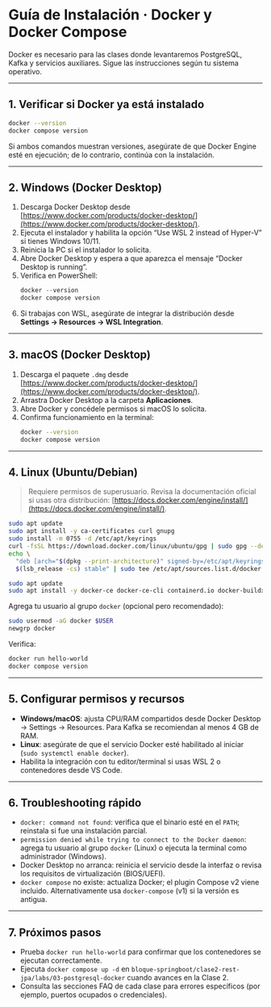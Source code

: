 # Guía de Instalación · Docker y Docker Compose

Docker es necesario para las clases donde levantaremos PostgreSQL, Kafka y servicios auxiliares. Sigue las instrucciones según tu sistema operativo.

---

## 1. Verificar si Docker ya está instalado

```bash
docker --version
docker compose version
```

Si ambos comandos muestran versiones, asegúrate de que Docker Engine esté en ejecución; de lo contrario, continúa con la instalación.

---

## 2. Windows (Docker Desktop)

1. Descarga Docker Desktop desde [https://www.docker.com/products/docker-desktop/](https://www.docker.com/products/docker-desktop/).  
2. Ejecuta el instalador y habilita la opción “Use WSL 2 instead of Hyper-V” si tienes Windows 10/11.  
3. Reinicia la PC si el instalador lo solicita.  
4. Abre Docker Desktop y espera a que aparezca el mensaje “Docker Desktop is running”.  
5. Verifica en PowerShell:
   ```powershell
   docker --version
   docker compose version
   ```
6. Si trabajas con WSL, asegúrate de integrar la distribución desde **Settings → Resources → WSL Integration**.

---

## 3. macOS (Docker Desktop)

1. Descarga el paquete `.dmg` desde [https://www.docker.com/products/docker-desktop/](https://www.docker.com/products/docker-desktop/).  
2. Arrastra Docker Desktop a la carpeta **Aplicaciones**.  
3. Abre Docker y concédele permisos si macOS lo solicita.  
4. Confirma funcionamiento en la terminal:
   ```bash
   docker --version
   docker compose version
   ```

---

## 4. Linux (Ubuntu/Debian)

> Requiere permisos de superusuario. Revisa la documentación oficial si usas otra distribución: [https://docs.docker.com/engine/install/](https://docs.docker.com/engine/install/).

```bash
sudo apt update
sudo apt install -y ca-certificates curl gnupg
sudo install -m 0755 -d /etc/apt/keyrings
curl -fsSL https://download.docker.com/linux/ubuntu/gpg | sudo gpg --dearmor -o /etc/apt/keyrings/docker.gpg
echo \
  "deb [arch="$(dpkg --print-architecture)" signed-by=/etc/apt/keyrings/docker.gpg] https://download.docker.com/linux/ubuntu \
  $(lsb_release -cs) stable" | sudo tee /etc/apt/sources.list.d/docker.list > /dev/null

sudo apt update
sudo apt install -y docker-ce docker-ce-cli containerd.io docker-buildx-plugin docker-compose-plugin
```

Agrega tu usuario al grupo `docker` (opcional pero recomendado):
```bash
sudo usermod -aG docker $USER
newgrp docker
```

Verifica:
```bash
docker run hello-world
docker compose version
```

---

## 5. Configurar permisos y recursos

- **Windows/macOS**: ajusta CPU/RAM compartidos desde Docker Desktop → Settings → Resources. Para Kafka se recomiendan al menos 4 GB de RAM.  
- **Linux**: asegúrate de que el servicio Docker esté habilitado al iniciar (`sudo systemctl enable docker`).  
- Habilita la integración con tu editor/terminal si usas WSL 2 o contenedores desde VS Code.

---

## 6. Troubleshooting rápido

- `docker: command not found`: verifica que el binario esté en el `PATH`; reinstala si fue una instalación parcial.  
- `permission denied while trying to connect to the Docker daemon`: agrega tu usuario al grupo `docker` (Linux) o ejecuta la terminal como administrador (Windows).  
- Docker Desktop no arranca: reinicia el servicio desde la interfaz o revisa los requisitos de virtualización (BIOS/UEFI).  
- `docker compose` no existe: actualiza Docker; el plugin Compose v2 viene incluido. Alternativamente usa `docker-compose` (v1) si la versión es antigua.

---

## 7. Próximos pasos

- Prueba `docker run hello-world` para confirmar que los contenedores se ejecutan correctamente.  
- Ejecuta `docker compose up -d` en `bloque-springboot/clase2-rest-jpa/labs/03-postgresql-docker` cuando avances en la Clase 2.  
- Consulta las secciones FAQ de cada clase para errores específicos (por ejemplo, puertos ocupados o credenciales).

